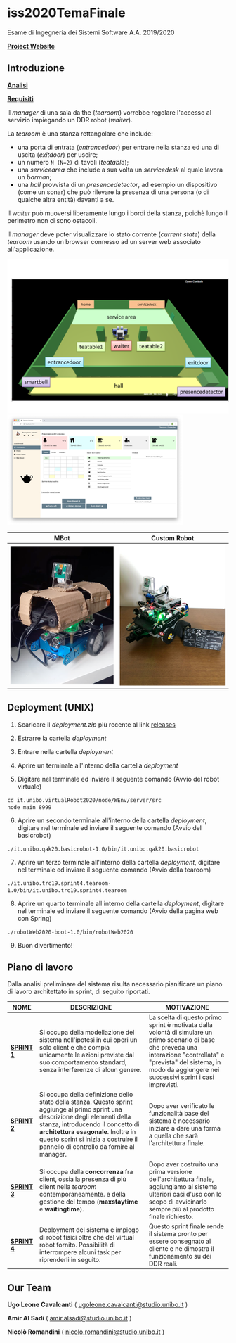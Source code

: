 # iss2020TemaFinale
Esame di Ingegneria dei Sistemi Software A.A. 2019/2020

[**Project Website**](https://ugoleone.github.io/iss2020TemaFinale/)

## Introduzione

[**Analisi**](https://ugoleone.github.io/iss2020TemaFinale/Analisi/analisi.html)

[**Requisiti**](https://ugoleone.github.io/iss2020TemaFinale/Requisiti/Requisiti.html)



Il *manager* di una sala da the (*tearoom*) vorrebbe regolare l'accesso al servizio impiegando un DDR robot (*waiter*).

La *tearoom* è una stanza rettangolare che include:

- una porta di entrata (*entrancedoor*) per entrare nella stanza ed una di uscita (*exitdoor*) per uscire;
- un numero `N (N=2)` di tavoli (*teatable*);
- una *servicearea* che include a sua volta un *servicedesk* al quale lavora un *barman*;
- una *hall* provvista di un *presencedetector*, ad esempio un dispositivo (come un sonar) che può rilevare la presenza di una persona (o di qualche altra entità) davanti a se.

Il *waiter* può muoversi liberamente lungo i bordi della stanza, poichè lungo il perimetro non ci sono ostacoli.

Il *manager* deve poter visualizzare lo stato corrente (*current state*) della *tearoom* usando un browser connesso ad un server web associato all'applicazione.

<img src="docs/Analisi/img/tearoom20.png" alt="tearoom20" style="zoom:50%;" />

<img src="docs/HTMLResources/img/guiScreen.png" alt="WEB_GUI" style="zoom: 39%;" />



|                             MBot                             |                         Custom Robot                         |
| :----------------------------------------------------------: | :----------------------------------------------------------: |
| <img src="docs/Sprint4/img/mbot1.png" alt="mbot" style="zoom: 45%;" /> | <img src="docs/Sprint4/img/ubot2.jpeg" alt="ubot" style="zoom: 45%;" /> |


## Deployment (UNIX)

1) Scaricare il *deployment.zip* più recente al link <a href="https://github.com/ugoleone/iss2020TemaFinale/releases">releases</a>

2) Estrarre la cartella *deployment*

3) Entrare nella cartella *deployment*

4) Aprire un terminale all'interno della cartella *deployment*

5) Digitare nel terminale ed inviare il seguente comando (Avvio del robot virtuale) 
```shell
cd it.unibo.virtualRobot2020/node/WEnv/server/src
node main 8999
``` 
6) Aprire un secondo terminale all'interno della cartella *deployment*, digitare nel terminale ed inviare il seguente comando (Avvio del basicrobot) 
```shell
./it.unibo.qak20.basicrobot-1.0/bin/it.unibo.qak20.basicrobot
```

7) Aprire un terzo terminale all'interno della cartella *deployment*, digitare nel terminale ed inviare il seguente comando (Avvio della tearoom) 
```shell
./it.unibo.trc19.sprint4.tearoom-1.0/bin/it.unibo.trc19.sprint4.tearoom
```

8) Aprire un quarto terminale all'interno della cartella *deployment*, digitare nel terminale ed inviare il seguente comando (Avvio della pagina web con Spring)  
```shell
./robotWeb2020-boot-1.0/bin/robotWeb2020
```

9) Buon divertimento!

## Piano di lavoro

Dalla analisi preliminare del sistema risulta necessario pianificare un piano di lavoro architettato in sprint, di seguito riportati.

| NOME                                                         | DESCRIZIONE                                                  | MOTIVAZIONE                                                  |
| ------------------------------------------------------------ | ------------------------------------------------------------ | ------------------------------------------------------------ |
| [**SPRINT 1**](https://ugoleone.github.io/iss2020TemaFinale/Sprint1/sprint1.html) | Si occupa della modellazione del sistema nell'ipotesi in cui operi un solo client e che compia unicamente le azioni previste dal suo comportamento standard, senza interferenze di alcun genere. | La scelta di questo primo sprint è motivata dalla volontà di simulare un primo scenario di base che preveda una interazione "controllata" e "prevista" del sistema, in modo da aggiungere nei successivi sprint i casi imprevisti. |
| [**SPRINT 2**](https://ugoleone.github.io/iss2020TemaFinale/Sprint2/sprint2.html) | Si occupa della definizione dello stato della stanza.  Questo sprint aggiunge al primo sprint una descrizione degli elementi della stanza, introducendo il concetto di **architettura esagonale**.  Inoltre in questo sprint si inizia a costruire il pannello di controllo da fornire al manager. | Dopo aver verificato le funzionalità base del sistema è necessario iniziare a dare una forma a quella che sarà l'architettura finale. |
| [**SPRINT 3**](https://ugoleone.github.io/iss2020TemaFinale/Sprint3/sprint3.html) | Si occupa della **concorrenza** fra client, ossia la presenza di più client nella *tearoom* contemporaneamente. e della gestione del tempo (**maxstaytime** e **waitingtime**). | Dopo aver costruito una prima versione dell'architettura finale, aggiungiamo al sistema ulteriori casi d'uso con lo scopo di avvicinarlo sempre più al prodotto finale richiesto. |
| [**SPRINT 4**](https://ugoleone.github.io/iss2020TemaFinale/Sprint4/sprint4.html) | Deployment del sistema e impiego di robot fisici oltre che del virtual robot fornito. Possibilità di interrompere alcuni task per riprenderli in seguito. | Questo sprint finale rende il sistema pronto per essere consegnato al cliente e ne dimostra il funzionamento su dei DDR reali. |




## Our Team

**Ugo Leone Cavalcanti** ( [ugoleone.cavalcanti@studio.unibo.it](MAILTO:ugoleone.cavalcanti@studio.unibo.it) )

**Amir Al Sadi** ( [amir.alsadi@studio.unibo.it](MAILTO:amir.alsadi@studio.unibo.it) )

**Nicolò Romandini** ( [nicolo.romandini@studio.unibo.it](MAILTO:nicolo.romandini@studio.unibo.it) )

